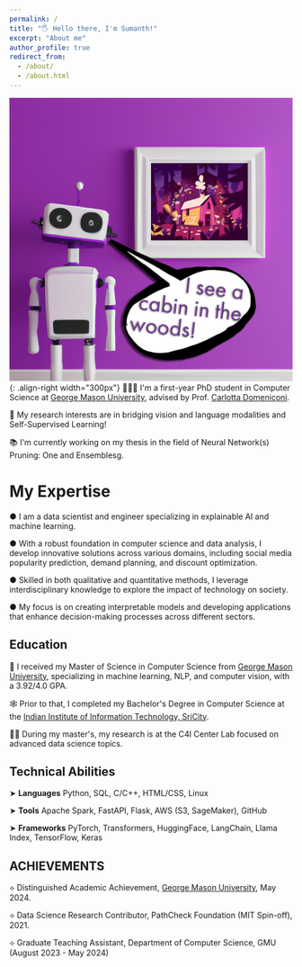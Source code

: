 ```yaml
---
permalink: /
title: "🖐 Hello there, I'm Sumanth!"
excerpt: "About me"
author_profile: true
redirect_from: 
  - /about/
  - /about.html
---
```

![Illustration of combining vision and language modalities](/images/image_to_text_vis.png){: .align-right width="300px"}
👨🏻‍💻 I'm a first-year PhD student in Computer Science at [George Mason University](https://www.gmu.edu/), advised by Prof. [Carlotta Domeniconi](https://www.gmu.edu/profiles/cdomenic).

🔬 My research interests are in bridging vision and language modalities and Self-Supervised Learning!

📚 I'm currently working on my thesis in the field of Neural Network(s) Pruning: One and Ensemblesg.

My Expertise
======
● I am a data scientist and engineer specializing in explainable AI and machine learning.

● With a robust foundation in computer science and data analysis, I develop innovative solutions across various domains, including social media popularity prediction, demand planning, and discount optimization.

● Skilled in both qualitative and quantitative methods, I leverage interdisciplinary knowledge to explore the impact of technology on society.

● My focus is on creating interpretable models and developing applications that enhance decision-making processes across different sectors.

## Education
🔬 I received my Master of Science in Computer Science from [George Mason University](https://www.gmu.edu/), specializing in machine learning, NLP, and computer vision, with a 3.92/4.0 GPA.

🕸️ Prior to that, I completed my Bachelor's Degree in Computer Science at the [Indian Institute of Information Technology, SriCity](https://www.iiits.ac.in/).

🧑‍💻 During my master's, my research is at the C4I Center Lab focused on advanced data science topics.

## Technical Abilities
➤ **Languages** Python, SQL, C/C++, HTML/CSS, Linux

➤ **Tools** Apache Spark, FastAPI, Flask, AWS (S3, SageMaker), GitHub

➤ **Frameworks** PyTorch, Transformers, HuggingFace, LangChain, Llama Index, TensorFlow, Keras

## ACHIEVEMENTS
⟡ Distinguished Academic Achievement, [George Mason University](https://www.gmu.edu/), May 2024.

⟡ Data Science Research Contributor, PathCheck Foundation (MIT Spin-off), 2021.

⟡ Graduate Teaching Assistant, Department of Computer Science, GMU (August 2023 - May 2024)




